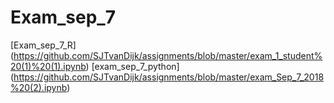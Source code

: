 # Exam_sep_7
[Exam_sep_7_R] (https://github.com/SJTvanDijk/assignments/blob/master/exam_1_student%20(1)%20(1).ipynb)
[exam_sep_7_python] (https://github.com/SJTvanDijk/assignments/blob/master/exam_Sep_7_2018%20(2).ipynb)
